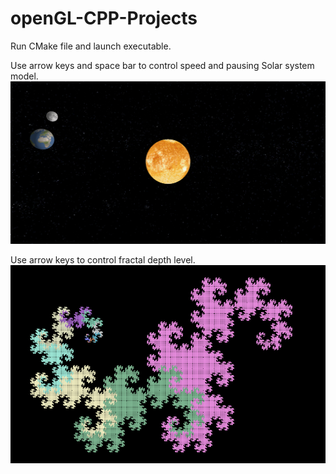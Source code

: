 # openGL-CPP-Projects

Run CMake file and launch executable.


Use arrow keys and space bar to control speed and pausing Solar system model.
![Alt text](/photos/solarSystem.png?raw=true "Solar System")


Use arrow keys to control fractal depth level.
![Alt text](/photos/fractal.png?raw=true "Fractal")
